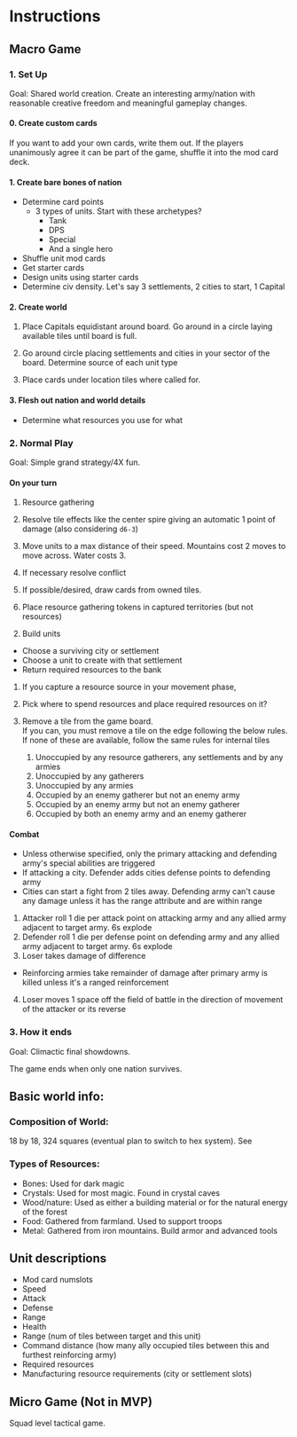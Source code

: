 # Instructions

## Macro Game

### 1. Set Up

Goal: Shared world creation. Create an interesting army/nation with reasonable creative freedom and meaningful gameplay changes.

#### 0. Create custom cards

If you want to add your own cards, write them out. If the players unanimously agree it can be part of the game, shuffle it into the mod card deck.

#### 1. Create bare bones of nation

- Determine card points
  - 3 types of units. Start with these archetypes?
    - Tank
    - DPS
    - Special
    - And a single hero
- Shuffle unit mod cards
- Get starter cards
- Design units using starter cards
- Determine civ density. Let's say 3 settlements, 2 cities to start, 1 Capital


#### 2. Create world

1. Place Capitals equidistant around board. Go around in a circle laying available tiles until board is full.

2. Go around circle placing settlements and cities in your sector of the board. Determine source of each unit type

2. Place cards under location tiles where called for.

#### 3. Flesh out nation and world details

- Determine what resources you use for what

### 2. Normal Play

Goal: Simple grand strategy/4X fun.

#### On your turn

1. Resource gathering <!-- I'd like to have players need to wait a turn to get resource but without trying to -->

2. Resolve tile effects like the center spire giving an automatic 1 point of damage (also considering `d6-3`)

3. Move units to a max distance of their speed. Mountains cost 2 moves to move across. Water costs 3.
  1. If necessary resolve conflict
  1. If possible/desired, draw cards from owned tiles.
  2. Place resource gathering tokens in captured territories (but not resources)
  <!-- TODO determine limit on resource gatherers -->

2. Build units
- Choose a surviving city or settlement
- Choose a unit to create with that settlement
- Return required resources to the bank

1. If you capture a resource source in your movement phase,

3. Pick where to spend resources and place required resources on it?

4. Remove a tile from the game board.  
    If you can, you must remove a tile on the edge following the below rules. If none of these are available, follow the same rules for internal tiles
    1. Unoccupied by any resource gatherers, any settlements and by any armies
    1. Unoccupied by any gatherers
    1. Unoccupied by any armies
    1. Occupied by an enemy gatherer but not an enemy army
    1. Occupied by an enemy army but not an enemy gatherer
    1. Occupied by both an enemy army and an enemy gatherer

####  Combat

- Unless otherwise specified, only the primary attacking and defending army's special abilities are triggered
- If attacking a city. Defender adds cities defense points to defending army
- Cities can start a fight from 2 tiles away. Defending army can't cause any damage unless it has the range attribute and are within range

1. Attacker roll 1 die per attack point on attacking army and any allied army adjacent to target army. 6s explode <!-- Do I want to instead make exploding 6s a card -->
2. Defender roll 1 die per defense point on defending army and any allied army adjacent to target army. 6s explode
3. Loser takes damage of difference
  - Reinforcing armies take remainder of damage after primary army is killed unless it's a ranged reinforcement
4. Loser moves 1 space off the field of battle in the direction of movement of the attacker or its reverse


### 3. How it ends

Goal: Climactic final showdowns.

The game ends when only one nation survives.

## Basic world info:

### Composition of World:

18 by 18, 324 squares (eventual plan to switch to hex system). See

### Types of Resources:
- Bones: Used for dark magic
- Crystals: Used for most magic. Found in crystal caves
- Wood/nature: Used as either a building material or for the natural energy of the forest
- Food: Gathered from farmland. Used to support troops
- Metal: Gathered from iron mountains. Build armor and advanced tools

## Unit descriptions

- Mod card numslots
- Speed
- Attack
- Defense
- Range
- Health
- Range (num of tiles between target and this unit)
- Command distance (how many ally occupied tiles between this and furthest reinforcing army)
- Required resources
- Manufacturing resource requirements (city or settlement slots)

## Micro Game (Not in MVP)

Squad level tactical game.